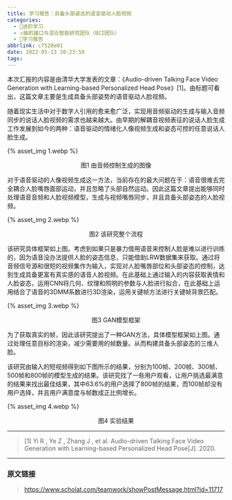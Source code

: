 ```yaml
---
title: 学习报告：具备头部姿态的语音驱动人脸视频
categories:
  - 🌙进阶学习
  - ⭐脑机接口与混合智能研究团队（BCI团队）
  - 💫学习报告
abbrlink: c7528e01
date: 2022-05-13 20:23:59
tags:
---
```


本次汇报的内容是由清华大学发表的文章：《Audio-driven Talking Face Video Generation with Learning-based Personalized Head Pose》[1]。由标题可看出，这篇文章主要是生成具备头部姿势的语音驱动人脸视频。

随着现实生活中对于数字人引用的愈来愈广泛，实现用音频驱动的生成与输入音频同步的说话人脸视频的需求也越来越大。由早期的解耦音视频表征的说话人脸生成工作发展到如今的两种：语音驱动的情绪化人像视频生成和姿态可控的任意说话人脸生成。

{% asset_img 1.webp %}
<div align='center'>图1 由音频控制生成的图像</div>

<!--more-->

对于语音驱动的人像视频生成这一方法，当前存在的最大问题在于：语音很难去完全耦合人脸嘴唇面部运动，并且忽略了头部自然运动。因此这篇文章提出能够同时处理语音音频和人脸视频模型，生成与视频嘴唇同步，并且具备头部姿态的人脸视频。

{% asset_img 2.webp %}
<div align='center'>图2 该研究整个流程</div>

该研究具体框架如上图。考虑到如果只是暴力借用语音来控制人脸是难以进行训练的，因为语音没办法提供人脸的姿态信息，只能借助LRW数据集来获取。通过将音频信号源和很短的视频集作为输入，实现对人脸嘴唇部位和头部姿态的控制，达到生成具备更富有真实感的语音人脸视频。在此基础上通过输入的内容获取表情和人脸姿态，运用CNN将几何、纹理和照明的参数与人脸进行拟合，在此基础上运用结合了语音的3DMM系数进行3D渲染，运用关键帧方法进行关键帧背景匹配。

{% asset_img 3.webp %}
<div align='center'>图3 GAN模型框架</div>

为了获取真实的帧，因此该研究提出了一种GAN方法，具体模型框架如上图。通过处理任意目标的渲染，减少需要用的帧数量。从而构建具备头部姿态的三维人脸。

该研究由输入的短视频得到如下图所示的结果，分别为100帧、200帧、300帧、500帧和800帧的模型生成的结果。该研究找了一些用户观看，让用户挑选最满意的结果来找出最佳结果，其中63.6%的用户选择了800帧的结果，而100帧却没有用户选择，并且用户满意度与帧数成正比例增长。

{% asset_img 4.webp %}
<div align='center'>图4 实验结果</div>

***

> [1] Yi R , Ye Z , Zhang J , et al. Audio-driven Talking Face Video Generation with Learning-based Personalized Head Pose[J]. 2020.

***

### 原文链接

> <https://www.scholat.com/teamwork/showPostMessage.html?id=11717>
